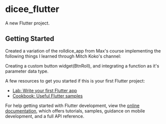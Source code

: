 # dicee_flutter

A new Flutter project.

## Getting Started

Created a variation of the rolldice_app from Max's course implementing the following things I learned through Mitch Koko's channel:

Creating a custom button widget(BtnRoll), and integrating a function as it's parameter data type.

A few resources to get you started if this is your first Flutter project:

- [Lab: Write your first Flutter app](https://docs.flutter.dev/get-started/codelab)
- [Cookbook: Useful Flutter samples](https://docs.flutter.dev/cookbook)

For help getting started with Flutter development, view the
[online documentation](https://docs.flutter.dev/), which offers tutorials,
samples, guidance on mobile development, and a full API reference.
